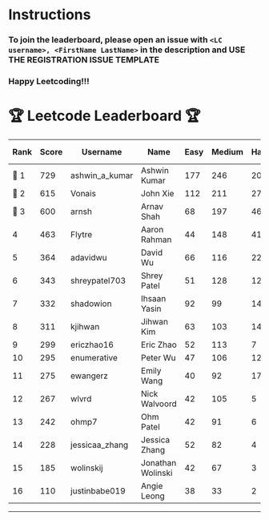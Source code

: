 # Instructions
### To join the leaderboard, please open an issue with `<LC username>, <FirstName LastName>` in the description and USE THE REGISTRATION ISSUE TEMPLATE
### Happy Leetcoding!!!


# 🏆 Leetcode Leaderboard 🏆

| Rank | Score | Username       | Name | Easy | Medium | Hard | Problems Solved |
|------|----------------|-----------------|-------------------|--------------|--------------|--------------|--------------|
| 🥇 1 | 729 | ashwin_a_kumar | Ashwin Kumar | 177 | 246 | 20 | 443 |
| 🥈 2 | 615 | Vonais | John Xie | 112 | 211 | 27 | 350 |
| 🥉 3 | 600 | arnsh | Arnav Shah | 68 | 197 | 46 | 311 |
| 4 | 463 | Flytre | Aaron Rahman | 44 | 148 | 41 | 233 |
| 5 | 364 | adavidwu | David Wu | 66 | 116 | 22 | 204 |
| 6 | 343 | shreypatel703 | Shrey Patel | 51 | 128 | 12 | 191 |
| 7 | 332 | shadowion | Ihsaan Yasin | 92 | 99 | 14 | 205 |
| 8 | 311 | kjihwan | Jihwan Kim | 63 | 103 | 14 | 180 |
| 9 | 299 | ericzhao16 | Eric Zhao | 52 | 113 | 7 | 172 |
| 10 | 295 | enumerative | Peter Wu | 47 | 106 | 12 | 165 |
| 11 | 275 | ewangerz | Emily Wang | 40 | 92 | 17 | 149 |
| 12 | 267 | wlvrd | Nick Walvoord | 42 | 105 | 5 | 152 |
| 13 | 242 | ohmp7 | Ohm Patel | 42 | 91 | 6 | 139 |
| 14 | 228 | jessicaa_zhang | Jessica Zhang | 52 | 82 | 4 | 138 |
| 15 | 185 | wolinskij | Jonathan Wolinski | 42 | 67 | 3 | 112 |
| 16 | 110 | justinbabe019 | Angie Leong | 38 | 33 | 2 | 73 |
---